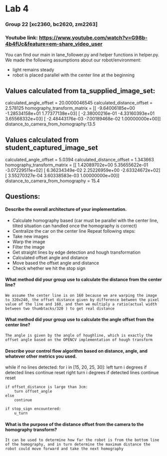 #   Lab 4

### Group 22 [xc2360, bc2620, zm2263]

### Youtube link: https://www.youtube.com/watch?v=G98b-4b4fUc&feature=em-share_video_user

You can find our main in lane_follower.py and helper functions in helper.py.
We made the following assumptions about our robot/environment: 
*   light remains steady
*   robot is placed parallel with the center line at the beginning

##  Values calculated from ta_supplied_image_set:
calculated_angle_offset = 20.0000046545
calculated_distance_offset = 2.578125
homography_transform_matrix = 
[[ -9.64006185e+00  -1.28534158e+01   1.77377138e+03]
 [ -2.38000216e-01  -4.33160393e+01   3.65568332e+03]
 [ -2.48443176e-03  -7.00189468e-02   1.00000000e+00]]
distance_to_camera_from_homography:13.5

##  Values calculated from student_captured_image_set
calculated_angle_offset = 5.0394
calculated_distance_offset = 1.343663
homography_transform_matrix = 
[[  1.42089702e+00   5.35655622e-01  -3.07229511e+02]
 [  6.36234349e-02   2.25226959e+00  -2.63324672e+02]
 [  3.55270327e-04   3.60338583e-03   1.00000000e+00]]
distance_to_camera_from_homography = 15.4

##  Questions:

####    Describe the overall architecture of your implementation.
*   Calculate homography based (car must be parallel with the center line, tilted situation can handled once the homography is correct)
*   Centralize the car on the center line
Repeat following steps:
*   Take new images
*   Warp the image
*   Filter the image
*   Get straight lines by edge detection and hough transformation
*   Calculated offset angle and distance
*   Move based the offset angle and distance
*   Check whether we hit the stop sign

####    What method did your group use to calculate the distance from the center line?
    We assume the center line is on 160 because we are warping the image to 320x240, the offset distance given by difference between the pixel value of the line and 160, and then we multiply a ratio(actual width between two thumbtacks/320 ) to get real distance

####    What method did your group use to calculate the angle offset from the center line?
    The angle is given by the angle of houghline, which is exactly the offset angle based on the OPENCV implementation of hough transform

####    Describe your control flow algorithm based on distance, angle, and whatever other metrics you used.
while
    if no lines detected:
        for i in [15, 20, 25, 30]:
            left turn i degrees
            if detected lines
                continue
            reset
            right turn i degrees
            if detected lines
                continue
            reset

    if offset_distance is large than 3cm:
        turn offset_angle
    else 
        continue

    if stop_sign encountered:
        u_turn

####    What is the purpose of the distance offset from the camera to the homography transform?
    It can be used to determine how far the robot is from the bottom line of the homography, and in turn determine the maximum distance the robot could move forward and take the next homography
